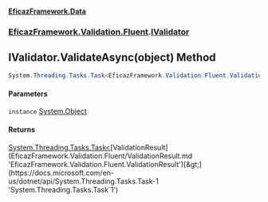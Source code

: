 #### [EficazFramework.Data](EficazFrameworkData.md 'EficazFramework Data')
### [EficazFramework.Validation.Fluent](EficazFrameworkData.md#EficazFramework.Validation.Fluent 'EficazFramework.Validation.Fluent').[IValidator](EficazFramework.Validation.Fluent/IValidator.md 'EficazFramework.Validation.Fluent.IValidator')

## IValidator.ValidateAsync(object) Method

```csharp
System.Threading.Tasks.Task<EficazFramework.Validation.Fluent.ValidationResult> ValidateAsync(object instance);
```
#### Parameters

<a name='EficazFramework.Validation.Fluent.IValidator.ValidateAsync(object).instance'></a>

`instance` [System.Object](https://docs.microsoft.com/en-us/dotnet/api/System.Object 'System.Object')

#### Returns
[System.Threading.Tasks.Task&lt;](https://docs.microsoft.com/en-us/dotnet/api/System.Threading.Tasks.Task-1 'System.Threading.Tasks.Task`1')[ValidationResult](EficazFramework.Validation.Fluent/ValidationResult.md 'EficazFramework.Validation.Fluent.ValidationResult')[&gt;](https://docs.microsoft.com/en-us/dotnet/api/System.Threading.Tasks.Task-1 'System.Threading.Tasks.Task`1')